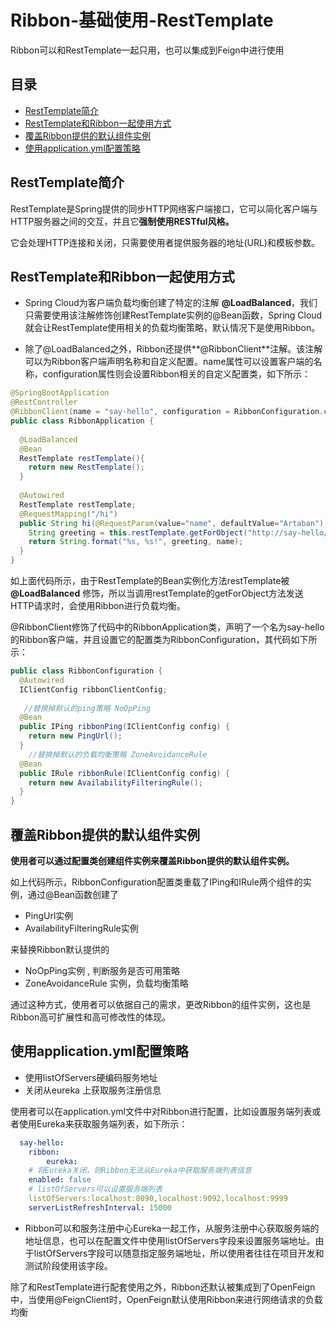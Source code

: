 # Ribbon-基础使用-RestTemplate

Ribbon可以和RestTemplate一起只用，也可以集成到Feign中进行使用

## 目录

- [RestTemplate简介](#RestTemplate简介)
- [RestTemplate和Ribbon一起使用方式](#RestTemplate和Ribbon一起使用方式)
- [覆盖Ribbon提供的默认组件实例](#覆盖Ribbon提供的默认组件实例)
- [使用application.yml配置策略](#使用application.yml配置策略)

## RestTemplate简介

RestTemplate是Spring提供的同步HTTP网络客户端接口，它可以简化客户端与HTTP服务器之间的交互，并且它**强制使用RESTful风格。**

它会处理HTTP连接和关闭，只需要使用者提供服务器的地址(URL)和模板参数。

## RestTemplate和Ribbon一起使用方式

- Spring Cloud为客户端负载均衡创建了特定的注解 **@LoadBalanced**，我们只需要使用该注解修饰创建RestTemplate实例的@Bean函数，Spring Cloud就会让RestTemplate使用相关的负载均衡策略，默认情况下是使用Ribbon。

- 除了@LoadBalanced之外，Ribbon还提供**@RibbonClient**注解。该注解可以为Ribbon客户端声明名称和自定义配置。name属性可以设置客户端的名称，configuration属性则会设置Ribbon相关的自定义配置类，如下所示：

```java
@SpringBootApplication
@RestController
@RibbonClient(name = "say-hello", configuration = RibbonConfiguration.class)
public class RibbonApplication {
    
  @LoadBalanced
  @Bean
  RestTemplate restTemplate(){
    return new RestTemplate();
  }
    
  @Autowired
  RestTemplate restTemplate;
  @RequestMapping("/hi")
  public String hi(@RequestParam(value="name", defaultValue="Artaban") String name) {
    String greeting = this.restTemplate.getForObject("http://say-hello/greeting", String.class);
    return String.format("%s, %s!", greeting, name);
  }
}
```

如上面代码所示，由于RestTemplate的Bean实例化方法restTemplate被 **@LoadBalanced** 修饰，所以当调用restTemplate的getForObject方法发送HTTP请求时，会使用Ribbon进行负载均衡。

@RibbonClient修饰了代码中的RibbonApplication类，声明了一个名为say-hello的Ribbon客户端，并且设置它的配置类为RibbonConfiguration，其代码如下所示：

```java
public class RibbonConfiguration {
  @Autowired
  IClientConfig ribbonClientConfig;
    
   //替换掉默认的ping策略 NoOpPing
  @Bean
  public IPing ribbonPing(IClientConfig config) {
    return new PingUrl();
  }
    //替换掉默认的负载均衡策略 ZoneAvoidanceRule 
  @Bean
  public IRule ribbonRule(IClientConfig config) {
    return new AvailabilityFilteringRule();
  }
}
```

## 覆盖Ribbon提供的默认组件实例

**使用者可以通过配置类创建组件实例来覆盖Ribbon提供的默认组件实例。**

如上代码所示，RibbonConfiguration配置类重载了IPing和IRule两个组件的实例，通过@Bean函数创建了

- PingUrl实例
- AvailabilityFilteringRule实例

来替换Ribbon默认提供的

- NoOpPing实例 , 判断服务是否可用策略
- ZoneAvoidanceRule 实例，负载均衡策略

通过这种方式，使用者可以依据自己的需求，更改Ribbon的组件实例，这也是Ribbon高可扩展性和高可修改性的体现。

## 使用application.yml配置策略

- 使用listOfServers硬编码服务地址
- 关闭从eureka 上获取服务注册信息

使用者可以在application.yml文件中对Ribbon进行配置，比如设置服务端列表或者使用Eureka来获取服务端列表，如下所示：

```yaml
  say-hello:
    ribbon:
        eureka:
    # 将Eureka关闭，则Ribbon无法从Eureka中获取服务端列表信息
    enabled: false
    # listOfServers可以设置服务端列表
    listOfServers:localhost:8090,localhost:9092,localhost:9999
    serverListRefreshInterval: 15000
```

- Ribbon可以和服务注册中心Eureka一起工作，从服务注册中心获取服务端的地址信息，也可以在配置文件中使用listOfServers字段来设置服务端地址。由于listOfServers字段可以随意指定服务端地址，所以使用者往往在项目开发和测试阶段使用该字段。

除了和RestTemplate进行配套使用之外，Ribbon还默认被集成到了OpenFeign中，当使用@FeignClient时，OpenFeign默认使用Ribbon来进行网络请求的负载均衡
